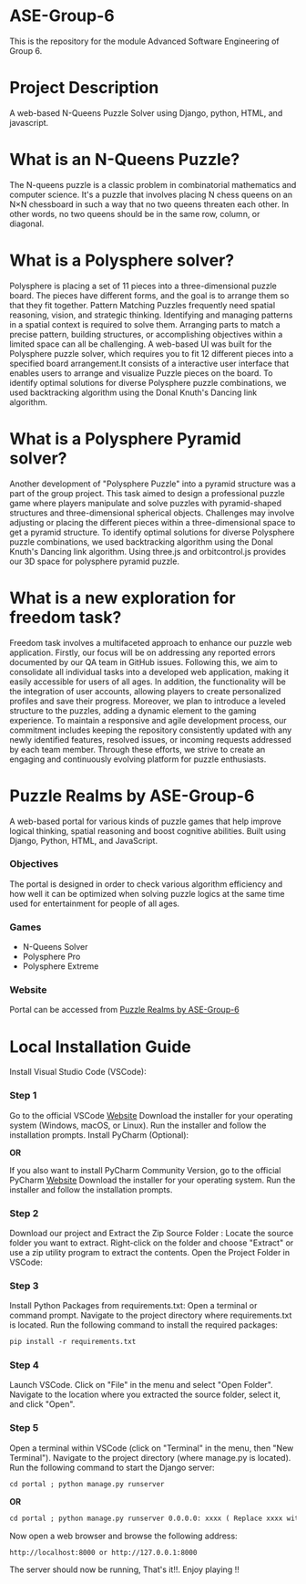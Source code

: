 # ASE-Group-6
 This is the repository for the module Advanced Software Engineering of Group 6.

# Project Description
A web-based N-Queens Puzzle Solver using Django, python, HTML, and javascript.

# What is an N-Queens Puzzle?
The N-queens puzzle is a classic problem in combinatorial mathematics and computer science. It's a puzzle that involves placing N chess queens on an N×N chessboard in such a way that no two queens threaten each other. In other words, no two queens should be in the same row, column, or diagonal.

# What is a Polysphere solver?
Polysphere is placing a set of 11 pieces into a three-dimensional puzzle board. The pieces have different forms, and the goal is to arrange them so that they fit together. Pattern Matching Puzzles frequently need spatial reasoning, vision, and strategic thinking. Identifying and managing patterns in a spatial context is required to solve them. Arranging parts to match a precise pattern, building structures, or accomplishing objectives within a limited space can all be challenging. A web-based UI was built for the Polysphere puzzle solver, which requires you to fit 12 different pieces into a specified board arrangement.It consists of a interactive user interface that enables users to arrange and visualize Puzzle pieces on the board.
To identify optimal solutions for diverse Polysphere puzzle combinations, we used backtracking algorithm using the Donal Knuth's Dancing link algorithm.

# What is a Polysphere Pyramid solver?
Another development of "Polysphere Puzzle" into a pyramid structure was a part of the group project. This task aimed to design a professional puzzle game where players manipulate and solve puzzles with pyramid-shaped structures and three-dimensional spherical objects. Challenges may involve adjusting or placing the different pieces within a three-dimensional space to get a pyramid structure.
To identify optimal solutions for diverse Polysphere puzzle combinations, we used backtracking algorithm using the Donal Knuth's Dancing link algorithm. Using three.js and orbitcontrol.js provides our 3D space for polysphere pyramid puzzle.

# What is a new exploration for freedom task?
Freedom task involves a multifaceted approach to enhance our puzzle web application. Firstly, our focus will be on addressing any reported errors documented by our QA team in GitHub issues. Following this, we aim to consolidate all individual tasks into a developed web application, making it easily accessible for users of all ages. In addition, the functionality will be the integration of user accounts, allowing players to create personalized profiles and save their progress. Moreover, we plan to introduce a leveled structure to the puzzles, adding a dynamic element to the gaming experience. To maintain a responsive and agile development process, our commitment includes keeping the repository consistently updated with any newly identified features, resolved issues, or incoming requests addressed by each team member. Through these efforts, we strive to create an engaging and continuously evolving platform for puzzle enthusiasts.

# Puzzle Realms by ASE-Group-6
A web-based portal for various kinds of puzzle games that help improve logical thinking, spatial reasoning and boost cognitive abilities. Built using Django, Python, HTML, and JavaScript.

### Objectives
The portal is designed in order to check various algorithm efficiency and how well it can be optimized when solving puzzle logics at the same time used for entertainment for people of all ages.

### Games
- N-Queens Solver
- Polysphere Pro
- Polysphere Extreme

### Website
Portal can be accessed from [Puzzle Realms by ASE-Group-6](http://portal.amanthapa.com.np)

# Local Installation Guide

Install Visual Studio Code (VSCode):

### Step 1  
Go to the official VSCode [Website](https://code.visualstudio.com/download)
Download the installer for your operating system (Windows, macOS, or Linux).
Run the installer and follow the installation prompts.
Install PyCharm (Optional):

**OR**

If you also want to install PyCharm Community Version, go to the official PyCharm [Website](https://code.visualstudio.com/download)
Download the installer for your operating system.
Run the installer and follow the installation prompts.

### Step 2
Download our project and Extract the Zip Source Folder :
Locate the source folder you want to extract.
Right-click on the folder and choose "Extract" or use a zip utility program to extract the contents.
Open the Project Folder in VSCode:

### Step 3
Install Python Packages from requirements.txt:
Open a terminal or command prompt.
Navigate to the project directory where requirements.txt is located.
Run the following command to install the required packages:
```markdown
pip install -r requirements.txt
```

### Step 4  
Launch VSCode.
Click on "File" in the menu and select "Open Folder".
Navigate to the location where you extracted the source folder, select it, and click "Open".

### Step 5  
Open a terminal within VSCode (click on "Terminal" in the menu, then "New Terminal").
Navigate to the project directory (where manage.py is located).
Run the following command to start the Django server:
```markdown
cd portal ; python manage.py runserver
```
**OR**
```markdown
cd portal ; python manage.py runserver 0.0.0.0: xxxx ( Replace xxxx with any port you want to use to run the server on aside from default 8000)
```

Now open a web browser and browse the following address:
```markdown
http://localhost:8000 or http://127.0.0.1:8000
```
The server should now be running, That's it!!. Enjoy playing !!
